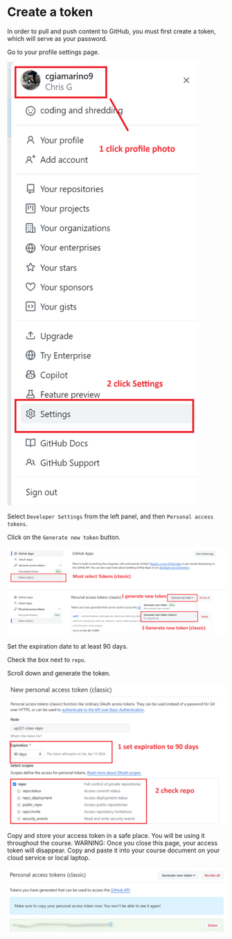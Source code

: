 # Create a token

In order to pull and push content to GitHub, you must first create a token, which will serve as your password.

Go to your profile settings page.

<kbd><img src="images/profile.png"></kbd>

Select `Developer Settings` from the left panel, and then `Personal access tokens`.

Click on the `Generate new token` button.

<kbd><img src="images/token.png"></kbd>
<kbd><img src="images/token2.png"></kbd>

Set the expiration date to at least 90 days.

Check the box next to `repo`.

Scroll down and generate the token.

<kbd><img src="images/token3.png"></kbd>

Copy and store your access token in a safe place. You will be using it throughout the course. WARNING: Once you close this page, your access token will disappear. Copy and paste it into your course document on your cloud service or local laptop. 

<kbd><img src="images/token4.png"></kbd>

